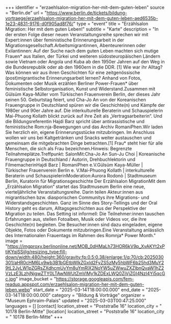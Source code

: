 +++
identifier = "erzaehlsalon-migration-her-mit-dem-guten-leben"
source = "Berlin.de"
url = "https://www.berlin.de/tickets/bildung-vortraege/erzaehlsalon-migration-her-mit-dem-guten-leben-aed6535b-1e23-4831-9176-d0f905ad8f76/"
type = "event"
title = "Erzählsalon Migration: Her mit dem guten Leben!"
subtitle = "Karte"
description = "In der ersten Folge dieser neuen Veranstaltungsreihe sprechen wir mit Expert:innen über feministische Erinnerungsarbeit in der Migrationsgesellschaft.Arbeitsmigrantinnen, Abenteurerinnen oder Exilantinnen: Auf der Suche nach dem guten Leben machten sich mutige Frauen* aus Italien, der Türkei und weiteren südosteuropäischen Ländern sowie Vietnam oder Angola und Kuba ab den 1950er Jahren auf den Weg in die Bundesrepublik oder ab den 1960ern in die DDR. [1] Wie war ihr Alltag? Was können wir aus ihren Geschichten für eine zeitgenössische (post)migrantische Erinnerungsarbeit lernen? Anhand von Fotos, Dokumenten oder Musik erzählen Berliner Power-Frauen* über feministische Selbstorganisation, Kunst und Widerstand.Zusammen mit Gülsüm Kaya-Müller vom Türkischen Frauenverein Berlin, der dieses Jahr seinen 50. Geburtstag feiert, und Cha-Jo An von der Koreanischen Frauengruppe in Deutschland spüren wir die Geschichte(n) und Kämpfe der 1980er und 90er Jahre auf. Die interkulturelle Beraterin und Schauspielerin Mai-Phuong Kollath blickt zurück auf ihre Zeit als „Vertragsarbeiterin“. Und die Bildungsreferentin Hajdi Barz spricht über antirassistische und feministische Rom:nja-Bewegungen und das Archiv RomaniPhen.Wir laden Sie herzlich ein, eigene Erinnerungsstücke mitzubringen. Im Anschluss wollen wir uns bei Kaltgetränken und Snacks weiter austauschen und gemeinsam die mitgebrachten Dinge betrachten.[1] Frau* steht hier für alle Menschen, die sich als Frau bezeichnen.Hinweis: Begrenzte Teilnahmeplätze.Treffpunkt: SalonMit:Cha-Jo An  Sun-Ju Choi | Koreanische Frauengruppe in Deutschland / Autorin, Drehbuchlektorin und FilmemacherinHajdi Barz | RomaniPhen e.V.Gülsüm Kaya-Müller | Türkischer Frauenverein Berlin e. V.Mai-Phuong Kollath | interkulturelle Beraterin und SchauspielerinModeration:Aurora Rodonò | Stadtmuseum Berlin, Kuratorin für Migrationsgeschichte Der Erzählsalon MigrationMit dem „Erzählsalon Migration“ startet das Stadtmuseum Berlin eine neue, vierteljährliche Veranstaltungsreihe. Darin teilen Akteur:innen aus migrantischen bzw. diasporischen Communitys ihre Migrations- und Widerstandsgeschichten. Ganz im Sinne des Story-Tellings und der Oral History geht es darum, Alltagsgeschichten aus der Perspektive der Migration zu teilen. Das Setting ist informell: Die Teilnehmer:innen tauschen Erfahrungen aus, stellen Fotoalben, Musik oder Videos vor, die ihre Geschichte(n) begleiten. Die Besucher:innen sind dazu eingeladen, eigene Objekte, Fotos oder Dokumente mitzubringen.Eine Veranstaltung anlässlich des Internationalen Frauentags im Rahmen des Romnja* Power Month."
image = "https://imgproxy.berlinonline.net/MOB_0dHMaLh73HOR6kV9p_XvAKYt2xPtiKYqjSSijlg/resizing_type:fill-down/width:480/height:360/gravity:fp:0.5:0.38/enlarge:1/q:70/cb:2025030301/aHR0cHM6Ly9wb3B1bGEtbWlkZGxld2FyZS5zMy5hbWF6b25hd3MuY29tL2JvLW1pZGRsZXdhcmUvYm8uYmRlX2NoYW5uZWwuZXZlbnQvaW1hZ2VzLzE3LzhjNjgwZTY0LTAwNWUtZmVlMy1kZDExLWQ0ZjVjZGI4NzI4Yi5qcGc.jpg"
image_bucket = "https://storage.googleapis.com/fem-readup.appspot.com/erzaehlsalon-migration-her-mit-dem-guten-leben.webp"
start_date = "2025-03-14T18:00:00.000"
end_date = "2025-03-14T18:00:00.000"
category = "Bildung & Vorträge"
organizer = "Museum Ephraim-Palais"
updated = "2025-03-03T00:47:25.000"
languages = []
[contact]
location_street = "Poststraße 16"
location_city = " 10178 Berlin-Mitte"
[location]
location_street = "Poststraße 16"
location_city = " 10178 Berlin-Mitte"
+++